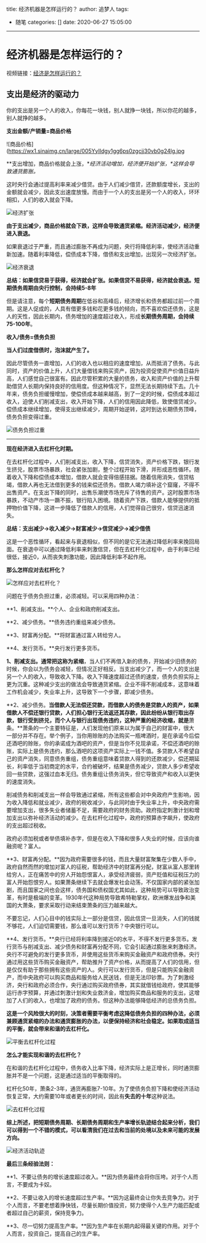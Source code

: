 title: 经济机器是怎样运行的？
author: 追梦人
tags:
  - 随笔
categories: []
date: 2020-06-27 15:05:00

---

# 经济机器是怎样运行的？

视频链接：[经济是怎样运行的？](https://www.youtube.com/watch?v=rFV7wdEX-Mo&list=LLnYwXvEWaLx5eNrPzqqhE4w&index=8&t=38s)



## 支出是经济的驱动力

你的支出是另一个人的收入，你每花一块钱，别人就挣一块钱，所以你花的越多，别人就挣的越多。

<!-- more -->

**支出金额/产销量=商品价格**

![商品价格](https://wx1.sinaimg.cn/large/005YyIIdgy1gg6ps0zgcjj30vb0g24lg.jpg

**支出增加，商品价格就会上涨，\**经济活动增加，经济便开始扩张，\**这样会导致通货膨胀。**

这时央行会通过提高利率来减少借贷。由于人们减少借贷，还款额度增长，支出的金额就会减少，因此支出速度放慢。而由于一个人的支出是另一个人的收入，环环相扣，人们的收入就会下降。

![经济扩张](https://wx3.sinaimg.cn/large/005YyIIdgy1gg6q1jeszgj30w30gg19m.jpg)

**由于支出减少，商品价格就会下跌，这样会导致通货紧缩。经济活动减少，经济便进入衰退。**

如果衰退过于严重，而且通过膨胀不再成为问题，央行将降低利率，使经济活动重新加速。随着利率降低，偿债成本下降，借债和支出增加，出现另一次经济扩张。

![经济衰退](https://wx3.sinaimg.cn/large/005YyIIdgy1gg6q2pmvc7j30v20g6wne.jpg)


**总结：如果信贷易于获得，经济就会扩张。如果信贷不易获得，经济就会衰退。短期债务周期由央行控制，会持续5-8年**



但是请注意，每个**短期债务周期**在低谷和高峰后，经济增长和债务都超过前一个周期。这是人促成的，人具有借更多钱和花更多钱的倾向，而不喜欢偿还债务，这是人的天性，因此长期内，债务增加的速度超过收入，形成**长期债务周期，会持续75-100年**。



**收入/债务=债务负担**



**当人们过度借债时，泡沫就产生了。**

因此尽管债务一直增加，人们的收入也以相应的速度增加，从而抵消了债务。与此同时，资产的价值上升，人们大量借钱来购买资产，因为投资促使资产价值日益升高，人们感觉自己很富有。因此尽管积累的大量的债务，收入和资产价值的上升帮助借贷人长期内保持良好的信用度。但这种情况下，显然无法长期持续下去。几十年来，债务负担缓慢增加，使偿债成本越来越高，到了一定的时候，偿债成本超过收入，迫使人们削减支出，收入开始下降，人们的信用因此降低，致使借贷减少。偿债成本继续增加，使得支出继续减少，周期开始逆转，这时到达长期债务顶峰，债务负担变得过重。

![债务负担过重](https://wx4.sinaimg.cn/large/005YyIIdgy1gg6puzh2tij30vt0gjkbr.jpg)

------

**现在经济进入去杠杆化时期。**

在去杠杆化过程中，人们削减支出，收入下降，信贷消失，资产价格下跌，银行发生挤兑，股票市场暴跌，社会紧张加剧，整个过程开始下滑，并形成恶性循环。随着收入下降和偿债成本增加，借款人就会变得倍感拮据。随着信用消失，信贷枯竭，借款人再也无法借到更多的钱来偿还债务。借款人竭力填补这个窟窿，不得不出售资产。在支出下降的同时，出售乐潮使市场充斥了待售的资产。这时股票市场暴跌，不动产市场一蹶不振，银行陷入困境。随着资产下跌，借款人能够提供的抵押物价值下降，这进一步降低了借款人的信用，人们觉得自己很穷，信贷迅速消失。

**总结：支出减少->收入减少->财富减少->信贷减少->减少借债**

这是一个恶性循环，看起来与衰退相似，但不同的是它无法通过降低利率来挽回局面。在衰退中可以通过降低利率来刺激信贷，但在去杠杆化过程中，由于利率已经很低，接近0，从而丧失刺激功能，因此降低利率不起作用。



**那么怎样应对去杠杆化？**

![怎样应对去杠杆化？](https://wx2.sinaimg.cn/large/005YyIIdgy1gg6pr0lmxbj30w90gb4hf.jpg)

问题在于债务负担过重，必须减轻。可以采用四种办法：

**1、削减支出。**个人、企业和政府削减支出。

**2、减少债务。**债务违约重组来减少债务。

**3、财富再分配。**将财富通过富人转给穷人。

**4、发行货币。**央行发行更多货币。



**1、削减支出。**通常把这称为**紧缩**，当人们不再借入新的债务，开始减少旧债务的时候，你会以为债务会减轻，但情况正好相反。当支出减少了，而一个人的支出是另一个人的收入，导致收入下降。收入下降速度超过还债的速度，债务负担实际上更为沉重。这种减少支出的做法会导致通货紧缩。企业不得不削减成本，这意味着工作机会减少，失业率上升，这导致下一个步骤，即减少债务。



**2、减少债务。**当借款人无法偿还贷款，而借款人的债务是贷款人的资产，如果借款人不偿还银行贷款，人们担心银行无法返还其存款，因此纷纷从银行取出存款，银行受到挤兑，而个人与银行出现债务违约，这种严重的经济收缩，就是**萧条。**萧条的一个主要特征是，人们发现他们原来以为属于自己的财富中，很大一部分并不存在。举个例子，当你用赊账的办法购买一瓶啤酒时，是在承诺今后偿还酒吧的赊账，你的承诺成为酒吧的资产，但是当你不兑现承诺，不偿还酒吧的赊账，实际上是债务违约，那么酒吧的这项资产实际上一钱不值。多贷款人不希望自己的资产消失，同意债务重组，债务重组意味着贷款人得到的还款减少，偿还期延长，利率低于当初商定的水平，合约被破坏，结果是债务减少，贷款人多少希望收回一些贷款，这强过血本无归。债务重组让债务消失，但它导致资产和收入以更快的速度消失。

削减债务和削减支出一样会导致通过紧缩，所有这些都会对中央政府产生影响，因为收入降低和就业减少，政府的税收减少，与此同时由于失业率上升，中央政府需要增加支出，很多失业者储蓄不足，需要政府的财务资助。政府指定刺激计划和增加支出以弥补经济活动的减少。在去杠杆化过程中，政府的预算赤字飙升，使政府的支出超过税收。

政府必须加税或者举债填补赤字，但是在收入下降和很多人失业的时候，应该向谁融资呢？富人。



**3、财富再分配。**因为政府需要很多的钱，而且大量财富聚集在少数人手中，政府自然而然的增加对富人的征税，帮助经济中的财富再分配，财富从富人那里转给穷人，正在痛苦中的穷人开始怨恨富人，承受经济疲弱，资产贬值和征税压力的富人开始怨恨穷人。如果萧条继续下去就会爆发社会动荡，不仅国家内部的紧张加剧，而且国家之间也会这样，债务国和债权国尤其如此，这种局势可以导致政治变革，有时是极端的变革。1930年代这种局势导致希特勒掌权，欧洲爆发战争和美国的大萧条，要求采取行动来结束萧条的压力越来越大。

不要忘记，人们心目中的钱实际上一部分是信贷，因此信贷一旦消失，人们的钱就不够花，人们迫切需要钱，那么谁可以发行货币？中央银行可以。



**4、发行货币。**央行已经将利率降到接近0的水平，不得不发行更多货币。发行货币与削减支出、减少债务和财富再分配不同，它会引起通过膨胀来刺激经济。央行不可避免的发行更多货币，并使用这些货币来购买金融资产和政府债券。央行通过用这些货币购买金融资产，帮助推升了资产价格，从而提高了人们的信用，但是仅仅有助于那些拥有这些资产的人。央行可以发行货币，但是只能购买金融资产，而中央政府可以购买商品和服务给人民送钱，但是无法印钞票。为了刺激经济，央行和政府必须合作，央行通过购买政府债券，其实就借钱给政府，使其能够运行赤字预算，并通过刺激计划和失业救济金，增加购买商品和服务的支出，这增加了人们的收入，也增加了政府的债务。但这种办法能够降低经济的总债务负担。



**这是一个风险很大的时刻，决策者需要平衡考虑这降低债务负担的四种办法，必须兼顾通货紧缩的办法和通货膨胀的办法，以便保持经济和社会稳定。如果取成适当的平衡，就会带来和谐的去杠杆化。**

![平衡去杠杆化过程](https://wx4.sinaimg.cn/large/005YyIIdgy1gg6pwrm0i7j30vf0ga1dq.jpg)

**怎么才能实现和谐的去杠杆化？**

在和谐的去杠杆化过程中，债务收入比率下降，经济实际上是正增长，同时通货膨胀并不是一个问题，这是通过适当的平衡取得的。

杠杆化50年，萧条2-3年，通货再膨胀7-10年。为了使债务负担下降和使经济活动恢复正常，大约需要10年或者更长的时间，因此有**失去的十年**这种说法。

![去杠杆化过程](https://wx4.sinaimg.cn/large/005YyIIdgy1gg6pya2mbij30uv0fze2t.jpg)

**综上所述，把短期债务周期、长期债务周期和生产率增长轨迹结合起来分析，我们可以得到一个不错的模式，可以看清我们在过去和当前的处境以及未来可能的发展方向。**

![经济活动轨迹](https://wx1.sinaimg.cn/large/005YyIIdgy1gg6pyyx4evj30tk0fu4ix.jpg)



**最后三条经验法则：**

**1、不要让债务的增长速度超过收入。**因为债务最终会将你压垮。对于个人而言，不要成为卡奴。

**2、不要让收入的增长速度超过生产率。**因为这最终会让你失去竞争力。对于个人而言，不要老想着挣快钱，尽量长期价值投资，努力使得个人生产力能匹配或者超过自己的薪资，保持竞争力。

**3、尽一切努力提高生产率。**因为生产率在长期内起得最关键的作用。对于个人而言，投资自己，提高自己的生产率。

